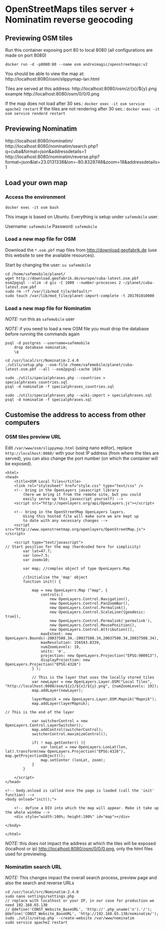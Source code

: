 # OpenStreetMaps tiles server + Nominatim reverse geocoding

## Previewing OSM tiles

Run this container exposing port 80 to local 8080 (all configurations are made on port 8080)

    docker run -d -p8080:80 --name osm andreimagic/openstreetmaps:v2

You should be able to view the map at: http://localhost:8080/osm/slippymap-lan.html

Tiles are served at this address: http://localhost:8080/osm/${z}/${x}/${y}.png example http://localhost:8080/osm/0/0/0.png 

If the map does not load after 30 ses.: `docker exec -it osm service apache2 restart`
If the tiles are not rendering after 30 sec.: `docker exec -it osm service renderd restart`

## Previewing Nominatim

http://localhost:8080/nominatim/
http://localhost:8080/nominatim/search.php?q=cuba&format=json&addressdetails=1
http://localhost:8080/nominatim/reverse.php?format=json&lat=23.0131338&lon=-80.8328748&zoom=18&addressdetails=1

## Load your own map

### Access the environment
    
    docker exec -it osm bash

This image is based on Ubuntu. Everything is setup under `safemobile` user.

Username: `safemobile` Password: `safemobile`

### Load a new map file for OSM

Download the `*.osm.pbf` map files from http://download.geofabrik.de (use this website to see the available resources).

Start by changing the user: `su safemobile`

    cd /home/safemobile/planet/
    wget http://download.geofabrik.de/europe/cuba-latest.osm.pbf
    osm2pgsql --slim -d gis -C 1000 --number-processes 2 ~/planet/cuba-latest.osm.pbf
    sudo rm -rf /var/lib/mod_tile/default/*
    sudo touch /var/lib/mod_tile/planet-import-complete -t 201701010000

### Load a new map file for Nominatim

*NOTE:* run this as `safemobile` user

*NOTE:* if you need to load a new OSM file you must drop the database before running the commands again

    psql -d postgres --username=safemobile
        drop database nominatim;
        \q

    cd /usr/local/src/Nominatim-2.4.0
    ./utils/setup.php --osm-file /home/safemobile/planet/cuba-latest.osm.pbf --all --osm2pgsql-cache 1024

    sudo ./utils/specialphrases.php --countries > specialphrases_countries.sql
    psql -d nominatim -f specialphrases_countries.sql

    sudo ./utils/specialphrases.php --wiki-import > specialphrases.sql
    psql -d nominatim -f specialphrases.sql


## Customise the address to access from other computers

### OSM tiles preview URL

Edit `/var/www/osm/slippymap.html` (using nano editor), replace `http://localhost:8080/` with your host IP address (from where the tiles are served), you can also change the port number (on which the container will be exposed).

    <html>
    <head>
        <title>OSM Local Tiles</title>
        <link rel="stylesheet" href="style.css" type="text/css" />
        <!-- bring in the OpenLayers javascript library
            (here we bring it from the remote site, but you could
            easily serve up this javascript yourself) -->
        <script src="http://openlayers.org/api/OpenLayers.js"></script>

        <!-- bring in the OpenStreetMap OpenLayers layers.
            Using this hosted file will make sure we are kept up
            to date with any necessary changes -->
        <script src="http://www.openstreetmap.org/openlayers/OpenStreetMap.js"></script>

        <script type="text/javascript">
    // Start position for the map (hardcoded here for simplicity)
            var lat=47.7;
            var lon=7.5;
            var zoom=10;

            var map; //complex object of type OpenLayers.Map

            //Initialise the 'map' object
            function init() {

                map = new OpenLayers.Map ("map", {
                    controls:[
                        new OpenLayers.Control.Navigation(),
                        new OpenLayers.Control.PanZoomBar(),
                        new OpenLayers.Control.Permalink(),
                        new OpenLayers.Control.ScaleLine({geodesic: true}),
                        new OpenLayers.Control.Permalink('permalink'),
                        new OpenLayers.Control.MousePosition(),
                        new OpenLayers.Control.Attribution()],
                    maxExtent: new OpenLayers.Bounds(-20037508.34,-20037508.34,20037508.34,20037508.34),
                    maxResolution: 156543.0339,
                    numZoomLevels: 19,
                    units: 'm',
                    projection: new OpenLayers.Projection("EPSG:900913"),
                    displayProjection: new OpenLayers.Projection("EPSG:4326")
                } );

                // This is the layer that uses the locally stored tiles
                var newLayer = new OpenLayers.Layer.OSM("Local Tiles", "http://localhost:8080/osm/${z}/${x}/${y}.png", {numZoomLevels: 19});
                map.addLayer(newLayer);

                layerMapnik = new OpenLayers.Layer.OSM.Mapnik("Mapnik");
                map.addLayer(layerMapnik);

    // This is the end of the layer

                var switcherControl = new OpenLayers.Control.LayerSwitcher();
                map.addControl(switcherControl);
                switcherControl.maximizeControl();

                if( ! map.getCenter() ){
                    var lonLat = new OpenLayers.LonLat(lon, lat).transform(new OpenLayers.Projection("EPSG:4326"), map.getProjectionObject());
                    map.setCenter (lonLat, zoom);
                }
            }

        </script>
    </head>

    <!-- body.onload is called once the page is loaded (call the 'init' function) -->
    <body onload="init();">

        <!-- define a DIV into which the map will appear. Make it take up the whole window -->
        <div style="width:100%; height:100%" id="map"></div>

    </body>

    </html>

*NOTE:* this does not impact the address at which the tiles will be exposed (localhost or ip) [http://localhost:8080/osm/0/0/0.png](http://localhost:8080/osm/0/0/0.png), only the html files used for previewing.

### Nominatim search URL

*NOTE:* This changes impact the overall search process, preview page and also the search and reverse URLs

    cd /usr/local/src/Nominatim-2.4.0
    sudo nano settings/settings.php
    // replace with localhost or your IP, in our case for production we need 192.168.65.130
    // @define('CONST_Website_BaseURL', 'http://'.php_uname('n').'/');
    @define('CONST_Website_BaseURL', 'http://192.168.65.130/nominatim/');
    sudo ./utils/setup.php --create-website /var/www/nominatim
    sudo service apache2 restart
